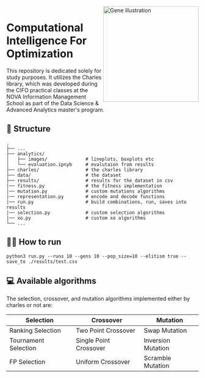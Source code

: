<img src="https://static.vecteezy.com/system/resources/thumbnails/015/280/601/small_2x/hand-drawn-genes-and-dna-illustration-png.png" alt="Gene illustration" align="right" style="width: 250px;">
  
# Computational Intelligence For Optimization
<p>This repository is dedicated solely for study purposes. It utilizes the Charles library, which was developed during the CIFO practical classes at the NOVA Information Management School as part of the Data Science & Advanced Analytics master's program.</p>

## 📂 Structure 

```
.
├── ...
├── analytics/               
│   ├── images/              # lineplots, boxplots etc
│   └── evaluation.ipnyb     # evalutaion from results
├── charles/                 # the charles library
├── data/                    # the dataset
├── results/                 # results for the dataset in csv
|── fitness.py               # the fitness implementation 
|── mutation.py              # custom mutations algorithms
|── representation.py        # encode and decode functions 
|── run.py                   # build combinations, run, saves into results 
|── selection.py             # custom selection algorithms 
|── xo.py                    # custom xo algorithms 
└── ...
```

## 🏃‍♂️ How to run 
`python3 run.py --runs 10 --gens 10 --pop_size=10 --elitism true --save_to ./results/test.csv`

## 💻 Available algorithms
The selection, crossover, and mutation algorithms implemented either by charles or not are:


| Selection          | Crossover        | Mutation   |
|--------------------|------------------|------------|
| Ranking Selection    | Two Point Crossover       | Swap Mutation       |
| Tournament Selection | Single Point Crossover    | Inversion Mutation  |
| FP Selection         | Uniform Crossover         | Scramble Mutation   |
